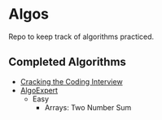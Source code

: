 # Algos

Repo to keep track of algorithms practiced.

## Completed Algorithms

* [Cracking the Coding Interview](http://www.crackingthecodinginterview.com/)
* [AlgoExpert](https://www.algoexpert.io/)
  * Easy
    * Arrays: Two Number Sum